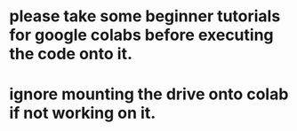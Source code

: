 # please take some beginner tutorials for google colabs before executing the code onto it.
# ignore mounting the drive onto colab if not working on it.
